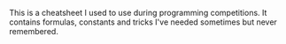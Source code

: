 This is a cheatsheet I used to use during programming competitions. It contains
formulas, constants and tricks I've needed sometimes but never remembered.
